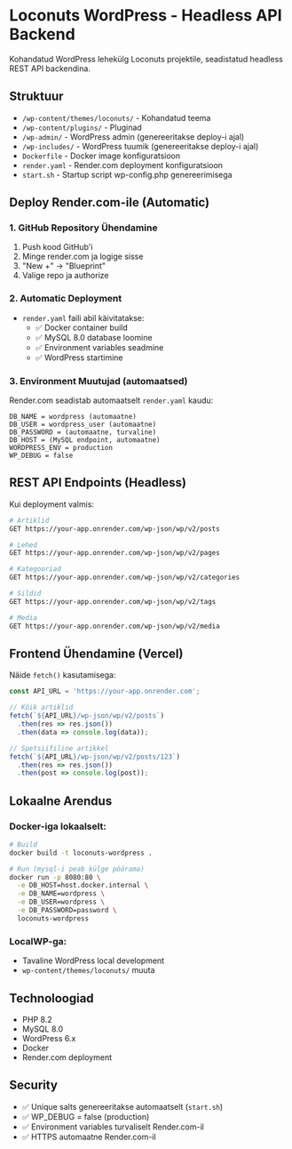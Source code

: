# Loconuts WordPress - Headless API Backend

Kohandatud WordPress lehekülg Loconuts projektile, seadistatud headless REST API backendina.

## Struktuur

- `/wp-content/themes/loconuts/` - Kohandatud teema
- `/wp-content/plugins/` - Pluginad
- `/wp-admin/` - WordPress admin (genereeritakse deploy-i ajal)
- `/wp-includes/` - WordPress tuumik (genereeritakse deploy-i ajal)
- `Dockerfile` - Docker image konfiguratsioon
- `render.yaml` - Render.com deployment konfiguratsioon
- `start.sh` - Startup script wp-config.php genereerimisega

## Deploy Render.com-ile (Automatic)

### 1. GitHub Repository Ühendamine
1. Push kood GitHub'i
2. Minge render.com ja logige sisse
3. "New +" → "Blueprint"
4. Valige repo ja authorize

### 2. Automatic Deployment
- `render.yaml` faili abil käivitatakse:
  - ✅ Docker container build
  - ✅ MySQL 8.0 database loomine
  - ✅ Environment variables seadmine
  - ✅ WordPress startimine

### 3. Environment Muutujad (automaatsed)
Render.com seadistab automaatselt `render.yaml` kaudu:
```
DB_NAME = wordpress (automaatne)
DB_USER = wordpress_user (automaatne)
DB_PASSWORD = (automaatne, turvaline)
DB_HOST = (MySQL endpoint, automaatne)
WORDPRESS_ENV = production
WP_DEBUG = false
```

## REST API Endpoints (Headless)

Kui deployment valmis:

```bash
# Artiklid
GET https://your-app.onrender.com/wp-json/wp/v2/posts

# Lehed
GET https://your-app.onrender.com/wp-json/wp/v2/pages

# Kategooriad
GET https://your-app.onrender.com/wp-json/wp/v2/categories

# Sildid
GET https://your-app.onrender.com/wp-json/wp/v2/tags

# Media
GET https://your-app.onrender.com/wp-json/wp/v2/media
```

## Frontend Ühendamine (Vercel)

Näide `fetch()` kasutamisega:

```javascript
const API_URL = 'https://your-app.onrender.com';

// Kõik artiklid
fetch(`${API_URL}/wp-json/wp/v2/posts`)
  .then(res => res.json())
  .then(data => console.log(data));

// Spetsiifiline artikkel
fetch(`${API_URL}/wp-json/wp/v2/posts/123`)
  .then(res => res.json())
  .then(post => console.log(post));
```

## Lokaalne Arendus

### Docker-iga lokaalselt:
```bash
# Build
docker build -t loconuts-wordpress .

# Run (mysql-i peab külge pöörama)
docker run -p 8080:80 \
  -e DB_HOST=host.docker.internal \
  -e DB_NAME=wordpress \
  -e DB_USER=wordpress \
  -e DB_PASSWORD=password \
  loconuts-wordpress
```

### LocalWP-ga:
- Tavaline WordPress local development
- `wp-content/themes/loconuts/` muuta

## Technoloogiad

- PHP 8.2
- MySQL 8.0
- WordPress 6.x
- Docker
- Render.com deployment

## Security

- ✅ Unique salts genereeritakse automaatselt (`start.sh`)
- ✅ WP_DEBUG = false (production)
- ✅ Environment variables turvaliselt Render.com-il
- ✅ HTTPS automaatne Render.com-il